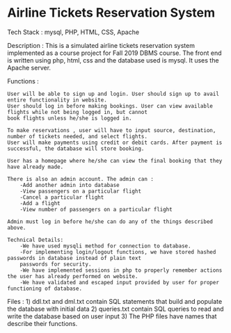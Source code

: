 # Airline Tickets Reservation System

Tech Stack : mysql, PHP, HTML, CSS, Apache

Description : This is a simulated airline tickets reservation system implemented as a course project
              for Fall 2019 DBMS course. The front end is written using php, html, css and the database
              used is mysql. It uses the Apache server.

Functions : 

	User will be able to sign up and login. User should sign up to avail entire functionality in website.
	User should log in before making bookings. User can view available flights while not being logged in, but cannot 
	book flights unless he/she is logged in.
	
	To make reservations , user will have to input source, destination, number of tickets needed, and select flights.
	User will make payments using credit or debit cards. After payment is successful, the database will store booking.
	
	User has a homepage where he/she can view the final booking that they have already made.
	
	There is also an admin account. The admin can :
		-Add another admin into database
		-View passengers on a particular flight
		-Cancel a particular flight
		-Add a flight
		-View number of passengers on a particular flight

	Admin must log in before he/she can do any of the things described above.
	
	Technical Details: 
		-We have used mysqli method for connection to database.
		-For implementing login/logout functions, we have stored hashed passwords in database instead of plain text
		passwords for security.
		-We have implemented sessions in php to properly remember actions the user has already performed on website.
		-We have validated and escaped input provided by user for proper functioning of database.
		
Files :
	1) ddl.txt and dml.txt contain SQL statements that build and populate the database with initial data
	2) queries.txt contain SQL queries to read and write the database based on user input
	3) The PHP files have names that describe their functions.
	
